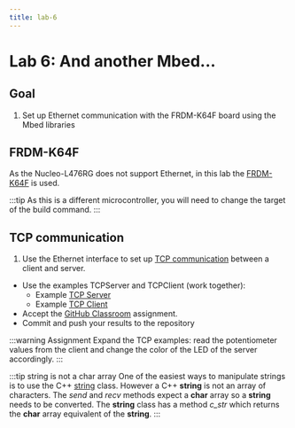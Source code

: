 ```yaml
---
title: lab-6
---
```


# Lab 6: And another Mbed...

## Goal

1. Set up Ethernet communication with the FRDM-K64F board using the Mbed libraries

## FRDM-K64F

As the Nucleo-L476RG does not support Ethernet, in this lab the [FRDM-K64F](https://os.mbed.com/platforms/FRDM-K64F/) is used.

:::tip
As this is a different microcontroller, you will need to change the target of the build command.
:::

## TCP communication

1. Use the Ethernet interface to set up [TCP communication](https://os.mbed.com/docs/mbed-os/v5.15/apis/network-socket.html) between a client and server.

* Use the examples TCPServer and TCPClient (work together):
    * Example [TCP Server](https://os.mbed.com/users/pcordemans/code/tcp-server/)
    * Example [TCP Client](https://os.mbed.com/users/pcordemans/code/tcp-client/)
* Accept the [GitHub Classroom](https://classroom.github.com/a/OcHniFYw) assignment.
* Commit and push your results to the repository

:::warning Assignment
Expand the TCP examples: read the potentiometer values from the client and change the color of the LED of the server accordingly. 
:::

:::tip string is not a char array
One of the easiest ways to manipulate strings is to use the C++ [string](http://www.cplusplus.com/reference/string/string/) class. However a C++ **string** is not an array of characters. The *send* and *recv* methods expect a **char** array so a **string** needs to be converted. The **string** class has a method *c_str* which returns the **char** array equivalent of the **string**.
:::
